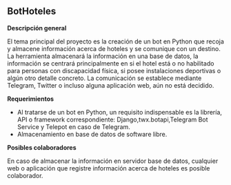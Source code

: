 ## BotHoteles

**Descripción general**

El tema principal del proyecto es la creación de un bot en Python que recoja y almacene información acerca de hoteles y se comunique con un destino. La herramienta almacenará la información en una base de datos, la información se centrará principalmente en si el hotel está o no habilitado para personas con discapacidad física, si posee instalaciones deportivas o algún otro detalle concreto. La comunicación se establece mediante Telegram, Twitter o incluso alguna aplicación web, aún no está decidido.

**Requerimientos**
- Al tratarse de un bot en Python, un requisito indispensable es la librería, API o framework correspondiente: Django,twx.botapi,Telegram Bot Service y Telepot en caso de Telegram.
- Almacenamiento en base de datos de software libre.

**Posibles colaboradores**

En caso de almacenar la información en servidor base de datos, cualquier web o aplicación que registre información acerca de hoteles es posible colaborador.
